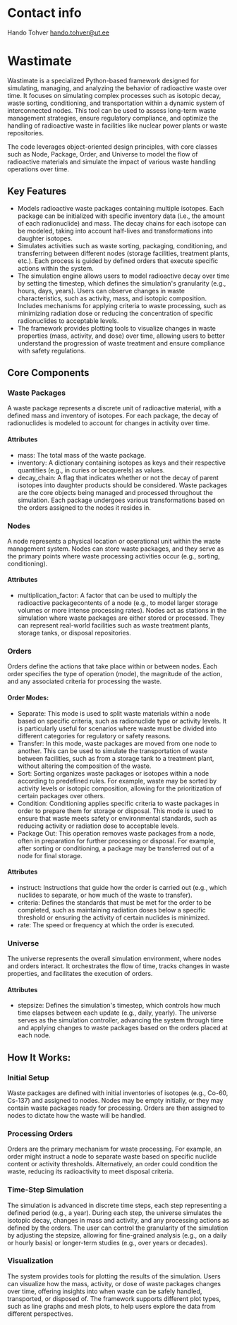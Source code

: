 # Contact info
Hando Tohver
hando.tohver@ut.ee 

# Wastimate

Wastimate is a specialized Python-based framework designed for simulating, managing, and analyzing the behavior of radioactive waste over time. It focuses on simulating complex processes such as isotopic decay, waste sorting, conditioning, and transportation within a dynamic system of interconnected nodes. This tool can be used to assess long-term waste management strategies, ensure regulatory compliance, and optimize the handling of radioactive waste in facilities like nuclear power plants or waste repositories.

The code leverages object-oriented design principles, with core classes such as Node, Package, Order, and Universe to model the flow of radioactive materials and simulate the impact of various waste handling operations over time.

## Key Features
* Models radioactive waste packages containing multiple isotopes. Each package can be initialized with specific inventory data (i.e., the amount of each radionuclide) and mass. The decay chains for each isotope can be modeled, taking into account half-lives and transformations into daughter isotopes.
* Simulates activities such as waste sorting, packaging, conditioning, and transferring between different nodes (storage facilities, treatment plants, etc.). Each process is guided by defined orders that execute specific actions within the system.
* The simulation engine allows users to model radioactive decay over time by setting the timestep, which defines the simulation's granularity (e.g., hours, days, years). Users can observe changes in waste characteristics, such as activity, mass, and isotopic composition.
Includes mechanisms for applying criteria to waste processing, such as minimizing radiation dose or reducing the concentration of specific radionuclides to acceptable levels.
* The framework provides plotting tools to visualize changes in waste properties (mass, activity, and dose) over time, allowing users to better understand the progression of waste treatment and ensure compliance with safety regulations.

## Core Components

### Waste Packages
A waste package represents a discrete unit of radioactive material, with a defined mass and inventory of isotopes. For each package, the decay of radionuclides is modeled to account for changes in activity over time.
#### Attributes
* mass: The total mass of the waste package.
* inventory: A dictionary containing isotopes as keys and their respective quantities (e.g., in curies or becquerels) as values.
* decay_chain: A flag that indicates whether or not the decay of parent isotopes into daughter products should be considered.
Waste packages are the core objects being managed and processed throughout the simulation. Each package undergoes various transformations based on the orders assigned to the nodes it resides in.

### Nodes
A node represents a physical location or operational unit within the waste management system. Nodes can store waste packages, and they serve as the primary points where waste processing activities occur (e.g., sorting, conditioning).
#### Attributes
* multiplication_factor: A factor that can be used to multiply the radioactive packagecontents of a node (e.g., to model larger storage volumes or more intense processing rates).
Nodes act as stations in the simulation where waste packages are either stored or processed. They can represent real-world facilities such as waste treatment plants, storage tanks, or disposal repositories.

### Orders
Orders define the actions that take place within or between nodes. Each order specifies the type of operation (mode), the magnitude of the action, and any associated criteria for processing the waste.
#### Order Modes:
* Separate: This mode is used to split waste materials within a node based on specific criteria, such as radionuclide type or activity levels. It is particularly useful for scenarios where waste must be divided into different categories for regulatory or safety reasons.
* Transfer: In this mode, waste packages are moved from one node to another. This can be used to simulate the transportation of waste between facilities, such as from a storage tank to a treatment plant, without altering the composition of the waste.
* Sort: Sorting organizes waste packages or isotopes within a node according to predefined rules. For example, waste may be sorted by activity levels or isotopic composition, allowing for the prioritization of certain packages over others.
* Condition: Conditioning applies specific criteria to waste packages in order to prepare them for storage or disposal. This mode is used to ensure that waste meets safety or environmental standards, such as reducing activity or radiation dose to acceptable levels.
* Package Out: This operation removes waste packages from a node, often in preparation for further processing or disposal. For example, after sorting or conditioning, a package may be transferred out of a node for final storage.
#### Attributes
* instruct: Instructions that guide how the order is carried out (e.g., which nuclides to separate, or how much of the waste to transfer).
* criteria: Defines the standards that must be met for the order to be completed, such as maintaining radiation doses below a specific threshold or ensuring the activity of certain nuclides is minimized.
* rate: The speed or frequency at which the order is executed.

### Universe
The universe represents the overall simulation environment, where nodes and orders interact. It orchestrates the flow of time, tracks changes in waste properties, and facilitates the execution of orders.
#### Attributes
* stepsize: Defines the simulation's timestep, which controls how much time elapses between each update (e.g., daily, yearly).
The universe serves as the simulation controller, advancing the system through time and applying changes to waste packages based on the orders placed at each node.

## How It Works:

### Initial Setup
Waste packages are defined with initial inventories of isotopes (e.g., Co-60, Cs-137) and assigned to nodes. Nodes may be empty initially, or they may contain waste packages ready for processing. Orders are then assigned to nodes to dictate how the waste will be handled.

### Processing Orders
Orders are the primary mechanism for waste processing. For example, an order might instruct a node to separate waste based on specific nuclide content or activity thresholds. Alternatively, an order could condition the waste, reducing its radioactivity to meet disposal criteria.

### Time-Step Simulation
The simulation is advanced in discrete time steps, each step representing a defined period (e.g., a year). During each step, the universe simulates the isotopic decay, changes in mass and activity, and any processing actions as defined by the orders. The user can control the granularity of the simulation by adjusting the stepsize, allowing for fine-grained analysis (e.g., on a daily or hourly basis) or longer-term studies (e.g., over years or decades).

### Visualization
The system provides tools for plotting the results of the simulation. Users can visualize how the mass, activity, or dose of waste packages changes over time, offering insights into when waste can be safely handled, transported, or disposed of. The framework supports different plot types, such as line graphs and mesh plots, to help users explore the data from different perspectives.
